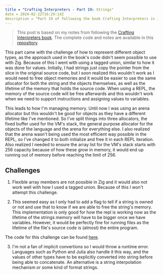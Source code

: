 ```yaml
---
title = "Crafting Interpreters - Part 19: Strings"
date = 2024-02-22T16:29:14Z
description = "Part 19 of following the book Crafting Interpreters in implementing interpreters for the Lox programming language."
---
```



> This post is based on my notes from following the [Crafting Interpreters book](https://craftinginterpreters.com/).
> The complete code and notes are available in this [repository](https://github.com/EdSwordsmith/crafting_interpreters).

This part came with the challenge of how to represent different object types, as the approach used in the book's code didn't seem possible to use with Zig. Because of this I went with using a tagged union, similar to how it was done for values. Initially, I had strings just copy the pointer from the slice in the original source code, but I soon realized this wouldn't work as I would need to free object memories and it would be easier to use the same allocator for both the string and the objects themselves, as well as the lifetime of the memory that holds the source code. When using a REPL, the memory of the source code will be free afterwards and this wouldn't work when we need to support instructions and assigning values to variables.

This leads to how I'm managing memory. Until now I was using an arena allocator but this wouldn't be good for objects as they have a different lifetime like I've mentioned. So I've split things into three allocators, the fixed buffer used for the VM's stack, the general purpose allocator for the objects of the language and the arena for everything else. I also realized that the arena wasn't being used the most efficient way possible in the REPL, so I've changed it to both initialize and free it in each REPL iteration. Also realized I needed to ensure the array list for the VM's stack starts with 256 capacity because of how these grow in memory, it would end up running out of memory before reaching the limit of 256.

## Challenges

1. Flexible array members are not possible in Zig and it would also not work well with how I used a tagged union. Because of this I won't attempt this challenge.

2. This seemed easy as I only had to add a flag to tell if a string is owned or not and use that to know if we are able to free the string's memory. This implementation is only good for how the repl is working now as the lifetime of the strings memory will have to be bigger once we have variables. However, it would be perfectly fine for running files as the lifetime of the file's source code is (almost) the entire program.

The code for this challenge can be found [here](https://github.com/EdSwordsmith/crafting_interpreters/tree/19_owned).

3. I'm not a fan of implicit convertions so I would throw a runtime error. Languages such as Python and Julia also handle it this way, and the values of other types have to be explicitly converted into string before being able to concatenate. An alternative is a string interpolation mechanism or some kind of format strings.
